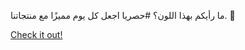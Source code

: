 ما رأيكم بهذا اللون؟ #حصريا اجعل كل يوم مميزًا مع منتجاتنا. 🎁

[Check it out!](https://www.facebook.com/share/17TW2PL6Tj/)